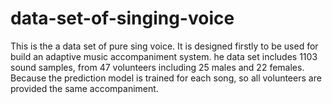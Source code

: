 # data-set-of-singing-voice
This is the a data set of pure sing voice. It is designed firstly to be used for build an adaptive music accompaniment system.
he data set includes 1103 sound samples, from 47 volunteers including 25 males and 22 females. Because the prediction model is trained for each song, so all volunteers are provided the same accompaniment.
